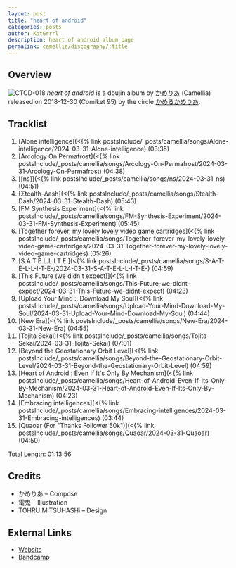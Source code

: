 ```yaml
---
layout: post
title: "heart of android"
categories: posts
author: KatGrrrl
description: heart of android album page
permalink: camellia/discography/:title
---
```


## Overview

![CTCD-018](https://cdn.camellia.wiki/images/camellia/albums/CTCD-018.jpg)
*heart of android* is a doujin album by [かめりあ](/camellia) (Camellia) released on 2018-12-30 (Comiket 95) by the circle [かめるかめりあ](#).

## Tracklist

1. [Alone intelligence](<{% link postsInclude/_posts/camellia/songs/Alone-intelligence/2024-03-31-Alone-intelligence) (03:35)
2. [Arcology On Permafrost](<{% link postsInclude/_posts/camellia/songs/Arcology-On-Permafrost/2024-03-31-Arcology-On-Permafrost) (04:38)
3. [\[ns\]](<{% link postsInclude/_posts/camellia/songs/ns/2024-03-31-ns) (04:51)
4. [Σtealth-Δash](<{% link postsInclude/_posts/camellia/songs/Stealth-Dash/2024-03-31-Stealth-Dash) (05:43)
5. [FM Synthesis Experiment](<{% link postsInclude/_posts/camellia/songs/FM-Synthesis-Experiment/2024-03-31-FM-Synthesis-Experiment) (05:45)
6. [Together forever, my lovely lovely video game cartridges](<{% link postsInclude/_posts/camellia/songs/Together-forever-my-lovely-lovely-video-game-cartridges/2024-03-31-Together-forever-my-lovely-lovely-video-game-cartridges) (05:26)
7. [S.A.T.E.L.L.I.T.E.](<{% link postsInclude/_posts/camellia/songs/S-A-T-E-L-L-I-T-E-/2024-03-31-S-A-T-E-L-L-I-T-E-) (04:59)
8. [This Future (we didn't expect)](<{% link postsInclude/_posts/camellia/songs/This-Future-we-didnt-expect/2024-03-31-This-Future-we-didnt-expect) (04:23)
9. [Upload Your Mind :: Download My Soul](<{% link postsInclude/_posts/camellia/songs/Upload-Your-Mind-Download-My-Soul/2024-03-31-Upload-Your-Mind-Download-My-Soul) (04:44)
10. [New Era](<{% link postsInclude/_posts/camellia/songs/New-Era/2024-03-31-New-Era) (04:55)
11. [Tojita Sekai](<{% link postsInclude/_posts/camellia/songs/Tojita-Sekai/2024-03-31-Tojita-Sekai) (07:01)
12. [Beyond the Geostationary Orbit Level](<{% link postsInclude/_posts/camellia/songs/Beyond-the-Geostationary-Orbit-Level/2024-03-31-Beyond-the-Geostationary-Orbit-Level) (04:59)
13. [Heart of Android : Even If It's Only By Mechanism](<{% link postsInclude/_posts/camellia/songs/Heart-of-Android-Even-If-Its-Only-By-Mechanism/2024-03-31-Heart-of-Android-Even-If-Its-Only-By-Mechanism) (04:23)
14. [Embracing intelligences](<{% link postsInclude/_posts/camellia/songs/Embracing-intelligences/2024-03-31-Embracing-intelligences) (03:44)
15. [Quaoar (For "Thanks Follower 50k")](<{% link postsInclude/_posts/camellia/songs/Quaoar/2024-03-31-Quaoar) (04:50)

Total Length: 01:13:56

## Credits

* かめりあ – Compose
* 電鬼 – Illustration
* TOHRU MiTSUHASHi – Design

## External Links

* [Website](https://cametek.jp/heartofandroid/)
* [Bandcamp](https://cametek.bandcamp.com/album/heart-of-android)

